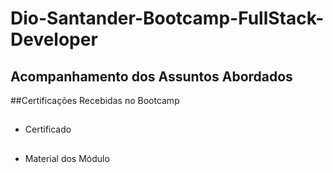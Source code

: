 # Dio-Santander-Bootcamp-FullStack-Developer
##
## Acompanhamento dos Assuntos Abordados
##Certificações Recebidas no Bootcamp
##
- Certificado
##
- Material dos Módulo
